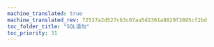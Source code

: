 ```yaml
---
machine_translated: true
machine_translated_rev: 72537a2d527c63c07aa5d2361a8829f3895cf2bd
toc_folder_title: "SQL语句"
toc_priority: 31
---
```



